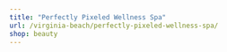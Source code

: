 ```yaml
---
title: "Perfectly Pixeled Wellness Spa"
url: /virginia-beach/perfectly-pixeled-wellness-spa/
shop: beauty
---
```

